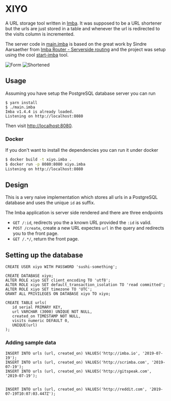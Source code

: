 # XIYO

A URL storage tool written in [Imba][0]. It was supposed to be a URL shortener
but the urls are just stored in a table and whenever the url is redirected to
the visits column is incremented.

The server code in [main.imba][i] is based on the great work by Sindre
Aarsaether from [Imba Router - Serverside routing][1] and the project was setup using the cool [start-imba][2] tool.

![Form](./GitHub/Form.png)
![Shortened](./GitHub/Shortened.png)

## Usage

Assuming you have setup the PostgreSQL database server you can run

```
$ yarn install
$ ./main.imba 
Imba v1.4.4 is already loaded.
Listening on http://localhost:8080
```

Then visit [http://localhost:8080](http://localhost:8080).

### Docker

If you don't want to install the dependencies you can run it under docker

```bash
$ docker build -t xiyo.imba .
$ docker run -p 8080:8080 xiyo.imba
Listening on http://localhost:8080
```

## Design

This is a very naive implementation which stores all urls in a PostgreSQL database
and uses the unique `id` as suffix. 

The Imba application is server side rendered and there are three endpoints

- `GET /:id`, redirects you the a known URL provided the `:id` is valid.
- `POST /create`, create a new URL expectes `url` in the query and redirects you 
to the front page.
- `GET /.*/`, return the front page.

## Setting up the database

```psql
CREATE USER xiyo WITH PASSWORD 'sushi-something';

CREATE DATABASE xiyo;
ALTER ROLE xiyo SET client_encoding TO 'utf8';
ALTER ROLE xiyo SET default_transaction_isolation TO 'read committed';
ALTER ROLE xiyo SET timezone TO 'UTC';
GRANT ALL PRIVILEGES ON DATABASE xiyo TO xiyo;

CREATE TABLE urls(
   id serial PRIMARY KEY,
   url VARCHAR (3000) UNIQUE NOT NULL,
   created_on TIMESTAMP NOT NULL,
   visits numeric DEFAULT 0,
   UNIQUE(url)
);
```

### Adding sample data

```psql
INSERT INTO urls (url, created_on) VALUES('http://imba.io', '2019-07-19');
INSERT INTO urls (url, created_on) VALUES('http://scrimba.com', '2019-07-19');
INSERT INTO urls (url, created_on) VALUES('http://gitspeak.com', '2019-07-19');


INSERT INTO urls (url, created_on) VALUES('http://reddit.com', '2019-07-19T10:07:03.447Z');

```

[0]: https://imba.io
[1]: https://scrimba.com/p/pMvYcg/cnw7NSK
[i]: /main.imba
[2]: https://github.com/athif23/start-imba
